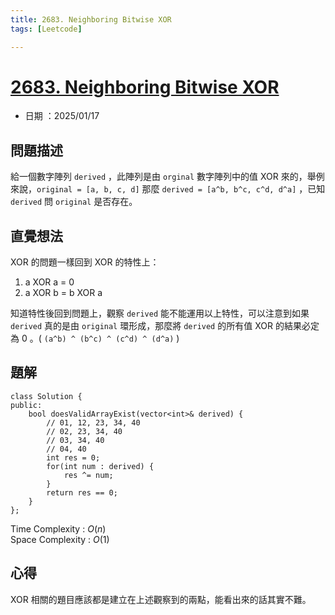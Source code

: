 ```yaml
---
title: 2683. Neighboring Bitwise XOR
tags: [Leetcode]

---
```


# [2683. Neighboring Bitwise XOR](https://leetcode.com/problems/neighboring-bitwise-xor/description/?envType=daily-question&envId=2025-01-17)  
+ 日期 ：2025/01/17  

## 問題描述  
給一個數字陣列 `derived` ，此陣列是由 `orginal` 數字陣列中的值 XOR 來的，舉例來說，`original = [a, b, c, d]` 那麼 `derived = [a^b, b^c, c^d, d^a]` ，已知 `derived` 問 `original` 是否存在。  

## 直覺想法  
XOR 的問題一樣回到 XOR 的特性上：  
1. a XOR a = 0  
2. a XOR b = b XOR a  

知道特性後回到問題上，觀察 `derived` 能不能運用以上特性，可以注意到如果 `derived` 真的是由 `original` 環形成，那麼將 `derived` 的所有值 XOR 的結果必定為 0 。( `(a^b) ^ (b^c) ^ (c^d) ^ (d^a)` )   


## 題解  
```cpp=
class Solution {
public:
    bool doesValidArrayExist(vector<int>& derived) {
        // 01, 12, 23, 34, 40
        // 02, 23, 34, 40
        // 03, 34, 40
        // 04, 40
        int res = 0;
        for(int num : derived) {
            res ^= num;
        }
        return res == 0;
    }
};
```

Time Complexity : $O(n)$  
Space Complexity : $O(1)$  

## 心得  
XOR 相關的題目應該都是建立在上述觀察到的兩點，能看出來的話其實不難。  